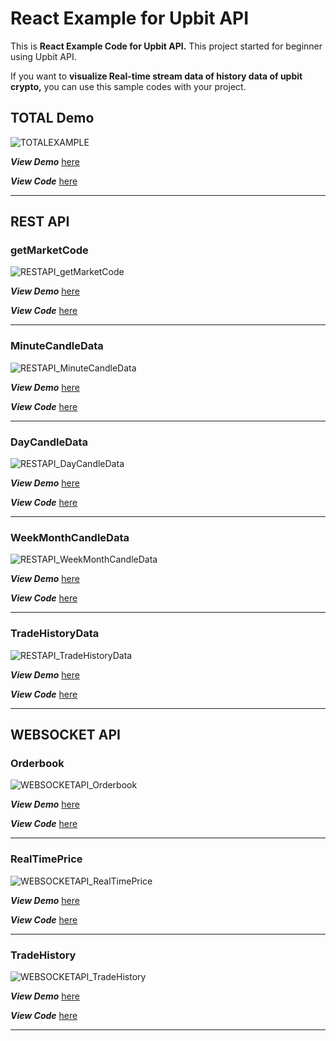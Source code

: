 # React Example for Upbit API
This is **React Example Code for Upbit API.** This project started for beginner using Upbit API. 

If you want to **visualize Real-time stream data of history data of upbit crypto,** you can use this sample codes with your project.

## TOTAL Demo
![TOTALEXAMPLE](https://user-images.githubusercontent.com/44657722/183570075-cb54905c-a57c-44a6-96c3-3d66dccef054.gif)

***View Demo*** [here](https://devkangminhyeok.github.io/React-Upbit-API-Example/total-example)

***View Code*** [here](https://github.com/devKangMinHyeok/React-Upbit-API-Example/tree/master/src/QuotationAPI/TOTAL-example)

---

## REST API
### **getMarketCode**
![RESTAPI_getMarketCode](https://user-images.githubusercontent.com/44657722/183568760-fb58e603-ab00-41bd-842e-2d2ae4f3a350.gif)

***View Demo*** [here](https://devkangminhyeok.github.io/React-Upbit-API-Example/rest-api/marketcode)

***View Code*** [here](https://github.com/devKangMinHyeok/React-Upbit-API-Example/blob/master/src/QuotationAPI/RESTAPI-example/MarketCode.js)

---

### **MinuteCandleData**
![RESTAPI_MinuteCandleData](https://user-images.githubusercontent.com/44657722/183569283-703b55ae-ee01-4671-bfbf-7dbacd85add1.gif)

***View Demo*** [here](https://devkangminhyeok.github.io/React-Upbit-API-Example/rest-api/minute-candle-data)

***View Code*** [here](https://github.com/devKangMinHyeok/React-Upbit-API-Example/blob/master/src/QuotationAPI/RESTAPI-example/MinuteCandleData.js)

---

### **DayCandleData**
![RESTAPI_DayCandleData](https://user-images.githubusercontent.com/44657722/183568878-0fc4d49e-ba51-49f3-bb9f-582d19047f82.gif)

***View Demo*** [here](https://devkangminhyeok.github.io/React-Upbit-API-Example/rest-api/day-candle-data)

***View Code*** [here](https://github.com/devKangMinHyeok/React-Upbit-API-Example/blob/master/src/QuotationAPI/RESTAPI-example/DayCandleData.js)

---

### **WeekMonthCandleData**
![RESTAPI_WeekMonthCandleData](https://user-images.githubusercontent.com/44657722/183569438-522b2d25-61d5-44d0-9422-78c1f4e5115c.gif)

***View Demo*** [here](https://devkangminhyeok.github.io/React-Upbit-API-Example/rest-api/week-month-candle-data)

***View Code*** [here](https://github.com/devKangMinHyeok/React-Upbit-API-Example/blob/master/src/QuotationAPI/RESTAPI-example/WeekMonthCandleData.js)

---

### **TradeHistoryData**
![RESTAPI_TradeHistoryData](https://user-images.githubusercontent.com/44657722/183569535-d48bd941-b768-4654-ac68-952e01f9636d.gif)

***View Demo*** [here](https://devkangminhyeok.github.io/React-Upbit-API-Example/rest-api/trade-history-data)

***View Code*** [here](https://github.com/devKangMinHyeok/React-Upbit-API-Example/blob/master/src/QuotationAPI/RESTAPI-example/TradeHistoryData.js)

---

## WEBSOCKET API

### **Orderbook**
![WEBSOCKETAPI_Orderbook](https://user-images.githubusercontent.com/44657722/183569807-bdd58ba4-10e0-48b7-92e1-f463c54810d0.gif)

***View Demo*** [here](https://devkangminhyeok.github.io/React-Upbit-API-Example/websocket-api/order-book)

***View Code*** [here](https://github.com/devKangMinHyeok/React-Upbit-API-Example/blob/master/src/QuotationAPI/WEBSOCKET-example/OrderBook.js)

---

### **RealTimePrice**
![WEBSOCKETAPI_RealTimePrice](https://user-images.githubusercontent.com/44657722/183569903-2f3bd599-10f3-4290-b1f5-7b9dc16829f1.gif)

***View Demo*** [here](https://devkangminhyeok.github.io/React-Upbit-API-Example/websocket-api/real-time-price)

***View Code*** [here](https://github.com/devKangMinHyeok/React-Upbit-API-Example/blob/master/src/QuotationAPI/WEBSOCKET-example/RealTimePrice.js)

---

### **TradeHistory**
![WEBSOCKETAPI_TradeHistory](https://user-images.githubusercontent.com/44657722/183570008-2196f61e-ee08-4cfc-802d-a197c2ff230a.gif)

***View Demo*** [here](https://devkangminhyeok.github.io/React-Upbit-API-Example/websocket-api/trade-history)

***View Code*** [here](https://github.com/devKangMinHyeok/React-Upbit-API-Example/blob/master/src/QuotationAPI/WEBSOCKET-example/TradeHistory.js)

---
